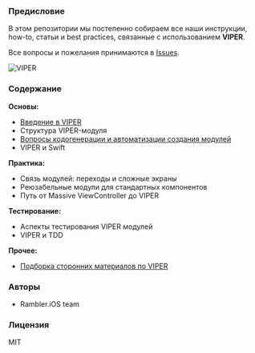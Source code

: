 ### Предисловие

В этом репозитории мы постепенно собираем все наши инструкции, how-to, статьи и best practices, связанные с использованием **VIPER**.

Все вопросы и пожелания принимаются в [Issues](https://github.com/rambler-ios/The-Book-of-VIPER/issues).

![VIPER](http://i.imgur.com/z0BTfgi.png)

### Содержание

**Основы:**
- [Введение в VIPER](https://github.com/rambler-ios/The-Book-of-VIPER/wiki/%D0%92%D0%B2%D0%B5%D0%B4%D0%B5%D0%BD%D0%B8%D0%B5-%D0%B2-VIPER)
- Структура VIPER-модуля
- [Вопросы кодогенерации и автоматизации создания модулей](https://github.com/rambler-ios/The-Book-of-VIPER/wiki/%D0%9A%D0%BE%D0%B4%D0%BE%D0%B3%D0%B5%D0%BD%D0%B5%D1%80%D0%B0%D1%86%D0%B8%D1%8F)
- VIPER и Swift

**Практика:**
- Связь модулей: переходы и сложные экраны
- Реюзабельные модули для стандартных компонентов
- Путь от Massive ViewController до VIPER
 
**Тестирование:**
- Аспекты тестирования VIPER модулей
- VIPER и TDD
 
**Прочее:**
- [Подборка сторонних материалов по VIPER](https://github.com/rambler-ios/The-Book-of-VIPER/wiki/%D0%9F%D0%BE%D0%B4%D0%B1%D0%BE%D1%80%D0%BA%D0%B0-%D1%81%D1%81%D1%8B%D0%BB%D0%BE%D0%BA)

### Авторы

- Rambler.iOS team

### Лицензия

MIT
